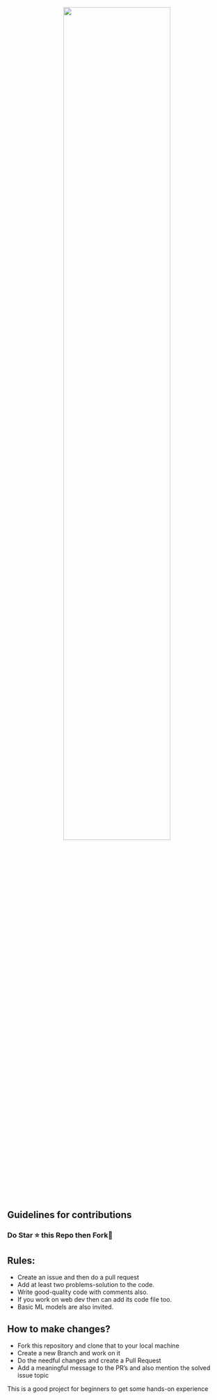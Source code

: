 <div  align=center>
  <img src=https://blog.tooljet.com/content/images/2022/09/Screenshot-2022-09-27-at-08.03.21.png width=70%>
</div>

## Guidelines for contributions


### Do Star ⭐ this Repo then Fork🍴


## Rules:
- Create an issue and then do a pull request
- Add at least two problems-solution to the code.
- Write good-quality code with comments also.
- If you work on web dev then can add its code file too.
- Basic ML models are also invited.

## How to make changes?

- Fork this repository and clone that to your local machine
- Create a new Branch and work on it
- Do the needful changes and create a Pull Request
- Add a meaningful message to the PR’s and also mention the solved issue topic


This is a good project for beginners to get some hands-on experience


